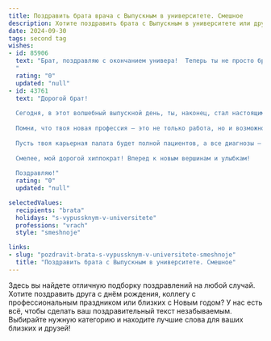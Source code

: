 ```yaml
---
title: Поздравить брата врача с Выпускным в университете. Смешное
description: Хотите поздравить брата с Выпускным в университете или другим праздником? Наш ИИ создаст незабываемое поздравление, а вы обязательно выделитесь среди других.  
date: 2024-09-30
tags: second tag
wishes:
- id: 85906
  text: "Брат, поздравляю с окончанием универа!  Теперь ты не просто брат, а брат-доктор!  Надеюсь,  твои будущие пациенты будут настолько же выносливы, как ты выдержал все эти годы учёбы.  Держись, медицина – это не только уколы, но и горы бумажной работы!  Шучу (ну, почти).  Горжусь тобой!
  "
  rating: "0"
  updated: "null"
- id: 43761
  text: "Дорогой брат!
  
  Сегодня, в этот волшебный выпускной день, ты, наконец, стал настоящим врачом! Поздравляю тебя с этой важной \"операцией\" — обретением диплома! Теперь ты официально можешь не только ставить диагнозы, но и пугать людей своим белым халатом!
  
  Помни, что твоя новая профессия — это не только работа, но и возможность поразить женскую половину человечества своими медицинскими терминами. Как говорится, \"Я не закладка для книги, я — стетоскоп для сердца!\"
  
  Пусть твоя карьерная палата будет полной пациентов, а все диагнозы — легкими, как двойной стакан мороженого! Желаю тебе быть всегда на пульсе, даже если он будет небольшим, особенно если это пульс твоих любимых!
  
  Смелее, мой дорогой хиппократ! Вперед к новым вершинам и улыбкам!
  
  Поздравляю!"
  rating: "0"
  updated: "null"

selectedValues:
  recipients: "brata"
  holidays: "s-vypussknym-v-universitete"
  professions: "vrach"
  style: "smeshnoje"

links:
- slug: "pozdravit-brata-s-vypussknym-v-universitete-smeshnoje"
  title: "Поздравить брата с Выпускным в университете. Смешное"
---
```


Здесь вы найдете отличную подборку поздравлений на любой случай.
Хотите поздравить друга с днём рождения, коллегу с профессиональным праздником или близких с Новым годом? У нас есть всё, чтобы сделать ваш поздравительный текст незабываемым. Выбирайте нужную категорию и находите лучшие слова для ваших близких и друзей!
